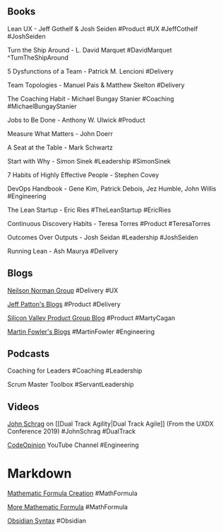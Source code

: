 ## Books
Lean UX - Jeff Gothelf & Josh Seiden #Product #UX #JeffCothelf #JoshSeiden

Turn the Ship Around - L. David Marquet #DavidMarquet ^TurnTheShipAround

5 Dysfunctions of a Team - Patrick M. Lencioni #Delivery

Team Topologies - Manuel Pais & Matthew Skelton #Delivery

The Coaching Habit - Michael Bungay Stanier #Coaching #MichaelBungayStanier 

Jobs to Be Done - Anthony W. Ulwick #Product

Measure What Matters - John Doerr

A Seat at the Table - Mark Schwartz

Start with Why - Simon Sinek #Leadership #SimonSinek

7 Habits of Highly Effective People - Stephen Covey

DevOps Handbook - Gene Kim, Patrick Debois, Jez Humble, John Willis #Engineering

The Lean Startup - Eric Ries #TheLeanStartup #EricRies

Continuous Discovery Habits - Teresa Torres #Product #TeresaTorres

Outcomes Over Outputs - Josh Seidan #Leadership #JoshSeiden 

Running Lean - Ash Maurya #Delivery

## Blogs
[Neilson Norman Group](https://www.nngroup.com/search/?q=UX%20SCRUM) #Delivery #UX 

[Jeff Patton's Blogs](https://www.jpattonassociates.com/category/resources/quick-references/) #Product #Delivery

[Silicon Valley Product Group Blog](https://www.svpg.com/articles/) #Product #MartyCagan

[Martin Fowler's Blogs](https://www.martinfowler.com) #MartinFowler #Engineering
## Podcasts
Coaching for Leaders #Coaching #Leadership

Scrum Master Toolbox #ServantLeadership

## Videos
[John Schrag](https://www.youtube.com/watch?v=q2dRk3hokEw) on [[Dual Track Agility|Dual Track Agile]] (From the UXDX Conference 2019) #JohnSchrag #DualTrack 

[CodeOpinion](https://www.youtube.com/@CodeOpinion) YouTube Channel #Engineering

# Markdown
[Mathematic Formula Creation](https://kapeli.com/cheat_sheets/LaTeX_Math_Symbols.docset/Contents/Resources/Documents/index) #MathFormula 

[More Mathematic Formula](https://www.reddit.com/r/ObsidianMD/comments/onw4ak/how_to_write_mathematical_formulas_in_obsidian/) #MathFormula

[Obsidian Syntax](https://help.obsidian.md/Editing+and+formatting/Advanced+formatting+syntax) #Obsidian